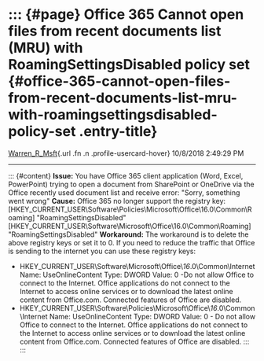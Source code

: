 ::: {#page}
Office 365 Cannot open files from recent documents list (MRU) with RoamingSettingsDisabled policy set {#office-365-cannot-open-files-from-recent-documents-list-mru-with-roamingsettingsdisabled-policy-set .entry-title}
=====================================================================================================

[Warren\_R\_Msft](https://social.msdn.microsoft.com/profile/Warren_R_Msft){.url
.fn .n .profile-usercard-hover} 10/8/2018 2:49:29 PM

------------------------------------------------------------------------

::: {#content}
**Issue:** You have Office 365 client application (Word, Excel,
PowerPoint) trying to open a document from SharePoint or OneDrive via
the Office recently used document list and receive error: \"Sorry,
something went wrong\" **Cause:** Office 365 no longer support the
registry key:
\[HKEY\_CURRENT\_USER\\Software\\Policies\\Microsoft\\Office\\16.0\\Common\\Roaming\]
\"RoamingSettingsDisabled\"
\[HKEY\_CURRENT\_USER\\Software\\Microsoft\\Office\\16.0\\Common\\Roaming\]
\"RoamingSettingsDisabled\" **Workaround:** The workaround is to delete
the above registry keys or set it to 0. If you need to reduce the
traffic that Office is sending to the internet you can use these
registry keys:

-   HKEY\_CURRENT\_USER\\Software\\Microsoft\\Office\\*16*.0\\Common\\Internet
    Name: UseOnlineContent Type: DWORD Value: 0 -Do not allow Office to
    connect to the Internet. Office applications do not connect to the
    Internet to access online services or to download the latest online
    content from Office.com. Connected features of Office are disabled.
-   HKEY\_CURRENT\_USER\\Software\\Policies\\Microsoft\\Office\\*16*.0\\Common\\Internet
    Name: UseOnlineContent Type: DWORD Value: 0 - Do not allow Office to
    connect to the Internet. Office applications do not connect to the
    Internet to access online services or to download the latest online
    content from Office.com. Connected features of Office are disabled.
:::
:::
